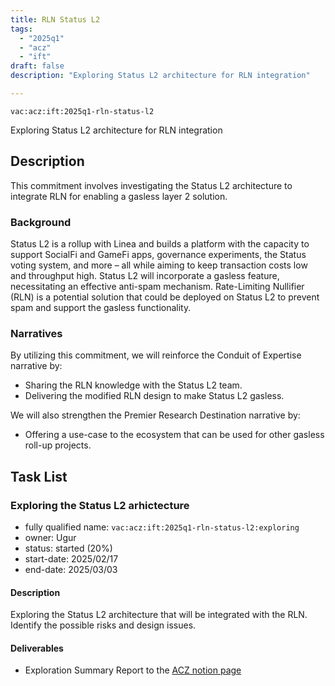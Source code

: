 ```yaml
---
title: RLN Status L2
tags:
  - "2025q1"
  - "acz"
  - "ift"
draft: false
description: "Exploring Status L2 architecture for RLN integration"

---
```


`vac:acz:ift:2025q1-rln-status-l2`

Exploring Status L2 architecture for RLN integration
## Description
This commitment involves investigating the Status L2 architecture to 
integrate RLN for enabling a gasless layer 2 solution.

### Background
Status L2 is a rollup with Linea and builds a platform with the capacity 
to support SocialFi and GameFi apps, governance experiments, the Status voting system, and more
 – all while aiming to keep transaction costs low and throughput high. 
Status L2 will incorporate a gasless feature, necessitating an effective anti-spam mechanism. 
Rate-Limiting Nullifier (RLN) is a potential solution that could be deployed on Status L2 
to prevent spam and support the gasless functionality. 

### Narratives
 By utilizing this commitment, we will reinforce the Conduit of Expertise narrative by:
* Sharing the RLN knowledge with the Status L2 team.
* Delivering the modified RLN design to make Status L2 gasless. 

We will also strengthen the Premier Research Destination narrative by:
* Offering a use-case to the ecosystem that can be used for other gasless roll-up projects.  

## Task List
 
### Exploring the Status L2 arhictecture

* fully qualified name: `vac:acz:ift:2025q1-rln-status-l2:exploring`
* owner: Ugur
* status: started (20%) 
* start-date: 2025/02/17
* end-date: 2025/03/03

#### Description

Exploring the Status L2 architecture that will be integrated with the RLN. 
Identify the possible risks and design issues. 

#### Deliverables

* Exploration Summary Report to the [ACZ notion page](https://www.notion.so/Applied-Cryptography-ZK-870520f131954b90b1837ec4749f890f?pvs=4#7a6eba89b5b14934a8d2ee3d98cb91e2)



